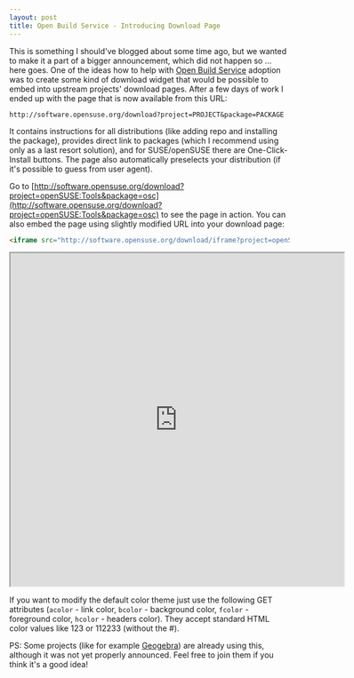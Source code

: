 ```yaml
---
layout: post
title: Open Build Service - Introducing Download Page
---
```


This is something I should've blogged about some time ago, but we wanted to make it a part of a bigger announcement, which did not happen so ... here goes. One of the ideas how to help with [Open Build Service](http://openbuildservice.org/) adoption was to create some kind of download widget that would be possible to embed into upstream projects' download pages. After a few days of work I ended up with the page that is now available from this URL:

`http://software.opensuse.org/download?project=PROJECT&package=PACKAGE`

It contains instructions for all distributions (like adding repo and installing the package), provides direct link to packages (which I recommend using only as a last resort solution), and for SUSE/openSUSE there are One-Click-Install buttons. The page also automatically preselects your distribution (if it's possible to guess from user agent).

Go to [http://software.opensuse.org/download?project=openSUSE:Tools&package=osc](http://software.opensuse.org/download?project=openSUSE:Tools&package=osc) to see the page in action. You can also embed the page using slightly modified URL into your download page:

~~~html
<iframe src="http://software.opensuse.org/download/iframe?project=openSUSE:Tools&package=osc"></iframe>
~~~

<iframe width="600" height="600" src="http://software.opensuse.org/download/iframe?project=openSUSE:Tools&package=osc"></iframe>

If you want to modify the default color theme just use the following GET attributes (`acolor` - link color, `bcolor` - background color, `fcolor` - foreground color, `hcolor` - headers color). They accept standard HTML color values like 123 or 112233 (without the #).

PS: Some projects (like for example [Geogebra](http://www.geogebra.org/cms/en/installers)) are already using this, although it was not yet properly announced. Feel free to join them if you think it's a good idea!
